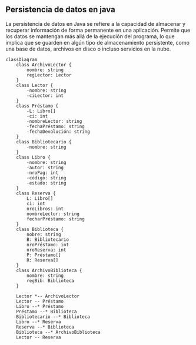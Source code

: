 ## Persistencia de datos en java
La persistencia de datos en Java se refiere a la capacidad
de almacenar y recuperar información de forma permanente en una
aplicación. Permite que los datos se mantengan más allá de la 
ejecución del programa, lo que implica que se guarden en algún 
tipo de almacenamiento persistente, como una base de datos, 
archivos en disco o incluso servicios en la nube.

```mermaid
classDiagram
    class ArchivoLector {
        nombre: string
        regLector: Lector
    }
    class Lector {
        -nombre: string
        -ciLector: int
    }
    class Préstamo {
        -L: Libro[]
        -ci: int
        -nombreLector: string
        -fechaPréstamo: string
        -fechaDevolución: string
    }
    class Bibliotecario {
        -nombre: string
    }
    class Libro {
        -nombre: string
        -autor: string
        -nroPag: int
        -código: string
        -estado: string
    }
    class Reserva {
        L: Libro[]
        ci: int
        nroLibros: int
        nombreLector: string
        fecharPréstamo: string
    }
    class Biblioteca {
        nobre: string
        B: Bibliotecario
        nroPréstamo: int
        nroReserva: int
        P: Préstamo[]
        R: Reserva[]
    }
    class ArchivoBiblioteca {
        nombre: string
        regBib: Biblioteca
    }

    Lector *-- ArchivoLector
    Lector -- Préstamo
    Libro --* Préstamo
    Préstamo --* Biblioteca
    Bibliotecario --* Biblioteca
    Libro --* Reserva
    Reserva --* Biblioteca
    Biblioteca --* ArchivoBiblioteca
    Lector -- Reserva
```
